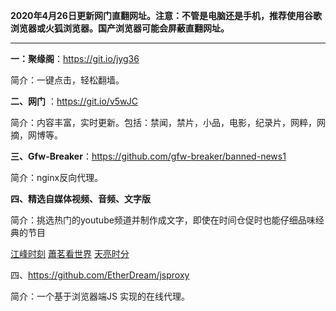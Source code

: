 **2020年4月26日更新网门直翻网址。注意：不管是电脑还是手机，推荐使用谷歌浏览器或火狐浏览器。国产浏览器可能会屏蔽直翻网址。**


***

**一：聚缘阁**：https://git.io/jyg36

简介：一键点击，轻松翻墙。

**二、网门** ：https://git.io/v5wJC

简介：内容丰富，实时更新。包括：禁闻，禁片，小品，电影，纪录片，网粹，网摘，网博等。

**三、Gfw-Breaker**：https://github.com/gfw-breaker/banned-news1

简介：nginx反向代理。

**四、精选自媒体视频、音频、文字版**

简介：挑选热门的youtube频道并制作成文字，即使在时间仓促时也能仔细品味经典的节目 

[江峰时刻](https://github.com/gfw-breaker/jiangfeng-subtitles/blob/master/README.md) [蕭茗看世界](https://github.com/gfw-breaker/raw-subtitles/blob/master/indexes/simonegao.md) [天亮时分](https://github.com/gfw-breaker/raw-subtitles/blob/master/indexes/tianliang.md) 

四、https://github.com/EtherDream/jsproxy

简介：一个基于浏览器端JS 实现的在线代理。

